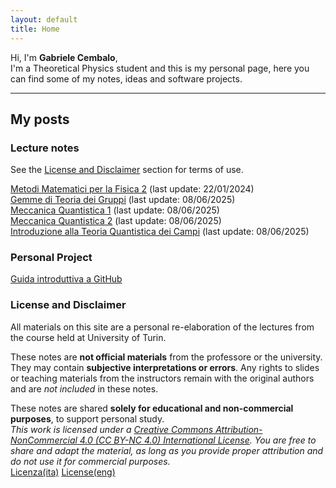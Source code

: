 ```yaml
---
layout: default
title: Home
---
```


Hi, I'm **Gabriele Cembalo**, <br>
I'm a Theoretical Physics student and this is my personal page, here you can find some of my notes, ideas and software projects.

---

## My posts

### Lecture notes

See the [License and Disclaimer](#license-and-disclaimer) section for terms of use.

[Metodi Matematici per la Fisica 2](/assets/pdf/MMF2.pdf) (last update: 22/01/2024) <br>
[Gemme di Teoria dei Gruppi](/assets/pdf/GG.pdf) (last update: 08/06/2025) <br>
[Meccanica Quantistica 1](/assets/pdf/MQ1.pdf) (last update: 08/06/2025) <br>
[Meccanica Quantistica 2](/assets/pdf/MQ2.pdf) (last update: 08/06/2025) <br>
[Introduzione alla Teoria Quantistica dei Campi](/assets/pdf/IQFT.pdf) (last update: 08/06/2025) <br>

### Personal Project
[Guida introduttiva a GitHub](https://github.com/gCembalo/Guida-GitHub.git) <br>

### License and Disclaimer

All materials on this site are a personal re-elaboration of the lectures from the course held at University of Turin.

These notes are **not official materials** from the professore or the university. They may contain **subjective interpretations or errors**. Any rights to slides or teaching materials from the instructors remain with the original authors and are *not included* in these notes.

These notes are shared **solely for educational and non-commercial purposes**, to support personal study.  
*This work is licensed under a [Creative Commons Attribution-NonCommercial 4.0 (CC BY-NC 4.0) International License](https://creativecommons.org/licenses/by-nc/4.0/). You are free to share and adapt the material, as long as you provide proper attribution and do not use it for commercial purposes.* <br>
[Licenza(ita)](/assets/license/LICENZA(ita))            [License(eng)](/assets/license/LICENSE(eng))
